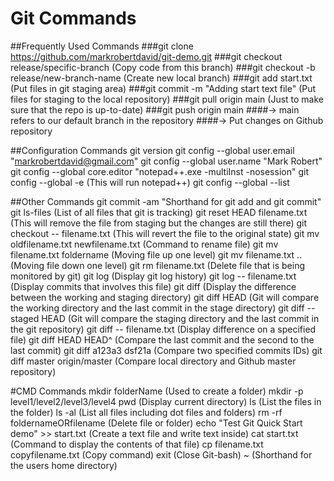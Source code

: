 # Git Commands

##Frequently Used Commands
###git clone https://github.com/markrobertdavid/git-demo.git
###git checkout release/specific-branch (Copy code from this branch)
###git checkout -b release/new-branch-name (Create new local branch)
###git add start.txt (Put files in git staging area)
###git commit -m "Adding start text file" (Put files for staging to the local repository)
###git pull origin main (Just to make sure that the repo is up-to-date)
###git push origin main
####-> main refers to our default branch in the repository
####-> Put changes on Github repository

##Configuration Commands
git version
git config --global user.email "markrobertdavid@gmail.com"
git config --global user.name "Mark Robert"
git config --global core.editor "notepad++.exe -multiInst -nosession"
git config --global -e (This will run notepad++)
git config --global --list

##Other Commands
git commit -am "Shorthand for git add and git commit"
git ls-files (List of all files that git is tracking)
git reset HEAD filename.txt (This will remove the file from staging but the changes are still there)
git checkout -- filename.txt (This will revert the file to the original state)
git mv oldfilename.txt newfilename.txt (Command to rename file)
git mv filename.txt foldername (Moving file up one level)
git mv filename.txt .. (Moving file down one level)
git rm filename.txt (Delete file that is being monitored by git)
git log (Display git log history)
git log -- filename.txt (Display commits that involves this file)
git diff (Display the difference between the working and staging directory)
git diff HEAD (Git will compare the working directory and the last commit in the stage directory)
git diff --staged HEAD (Git will compare the staging directory and the last commit in the git repository)
git diff -- filename.txt (Display difference on a specified file)
git diff HEAD HEAD^ (Compare the last commit and the second to the last commit)
git diff a123a3 dsf21a (Compare two specified commits IDs)
git diff master origin/master (Compare local directory and Github master repository)

#CMD Commands
mkdir folderName (Used to create a folder)
mkdir -p level1/level2/level3/level4
pwd (Display current directory)
ls (List the files in the folder)
ls -al (List all files including dot files and folders)
rm -rf foldernameORfilename (Delete file or folder)
echo "Test Git Quick Start demo" >> start.txt (Create a text file and write text inside)
cat start.txt (Command to display the contents of that file)
cp filename.txt copyfilename.txt (Copy command)
exit (Close Git-bash)
~ (Shorthand for the users home directory)